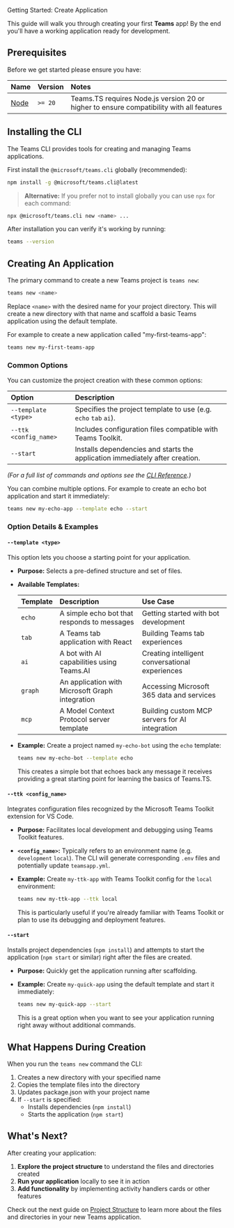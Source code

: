 Getting Started: Create Application

This guide will walk you through creating your first **Teams** app! By the end you'll have a working application ready for development.

## Prerequisites

Before we get started please ensure you have:

| Name                                       | Version  | Notes |
| :----------------------------------------- | :------- | :---- |
| [Node](https://nodejs.org/en/download)     | `>= 20`  | Teams.TS requires Node.js version 20 or higher to ensure compatibility with all features |

## Installing the CLI

The Teams CLI provides tools for creating and managing Teams applications.

First install the `@microsoft/teams.cli` globally (recommended):
```sh
npm install -g @microsoft/teams.cli@latest
```

> **Alternative:** If you prefer not to install globally you can use `npx` for each command:
```sh
npx @microsoft/teams.cli new <name> ...
```

After installation you can verify it's working by running:
```sh
teams --version
```

## Creating An Application

The primary command to create a new Teams project is `teams new`:

```sh
teams new <name>
```

Replace `<name>` with the desired name for your project directory. This will create a new directory with that name and scaffold a basic Teams application using the default template.

For example to create a new application called "my-first-teams-app":

```sh
teams new my-first-teams-app
```

### Common Options

You can customize the project creation with these common options:

| Option                 | Description                                                                 |
| :--------------------- | :-------------------------------------------------------------------------- |
| `--template <type>`    | Specifies the project template to use (e.g. `echo` `tab` `ai`).          |
| `--ttk <config_name>`  | Includes configuration files compatible with Teams Toolkit.                 |
| `--start`              | Installs dependencies and starts the application immediately after creation. |

*(For a full list of commands and options see the [CLI Reference](../cli/README.md).)* 

You can combine multiple options. For example to create an echo bot application and start it immediately:

```sh
teams new my-echo-app --template echo --start
```

### Option Details & Examples

#### `--template <type>`

This option lets you choose a starting point for your application.

*   **Purpose:** Selects a pre-defined structure and set of files.
*   **Available Templates:**

    | Template | Description | Use Case |
    | :------- | :---------- | :------- |
    | `echo` | A simple echo bot that responds to messages | Getting started with bot development |
    | `tab` | A Teams tab application with React | Building Teams tab experiences |
    | `ai` | A bot with AI capabilities using Teams.AI | Creating intelligent conversational experiences |
    | `graph` | An application with Microsoft Graph integration | Accessing Microsoft 365 data and services |
    | `mcp` | A Model Context Protocol server template | Building custom MCP servers for AI integration |

*   **Example:** Create a project named `my-echo-bot` using the `echo` template:
    ```sh
    teams new my-echo-bot --template echo
    ```

    This creates a simple bot that echoes back any message it receives providing a great starting point for learning the basics of Teams.TS.

#### `--ttk <config_name>`

Integrates configuration files recognized by the Microsoft Teams Toolkit extension for VS Code.

*   **Purpose:** Facilitates local development and debugging using Teams Toolkit features.
*   **`<config_name>`:** Typically refers to an environment name (e.g. `development` `local`). The CLI will generate corresponding `.env` files and potentially update `teamsapp.yml`.
*   **Example:** Create `my-ttk-app` with Teams Toolkit config for the `local` environment:
    ```sh
    teams new my-ttk-app --ttk local
    ```

    This is particularly useful if you're already familiar with Teams Toolkit or plan to use its debugging and deployment features.

#### `--start`

Installs project dependencies (`npm install`) and attempts to start the application (`npm start` or similar) right after the files are created.

*   **Purpose:** Quickly get the application running after scaffolding.
*   **Example:** Create `my-quick-app` using the default template and start it immediately:
    ```sh
    teams new my-quick-app --start
    ```

    This is a great option when you want to see your application running right away without additional commands.

## What Happens During Creation

When you run the `teams new` command the CLI:

1. Creates a new directory with your specified name
2. Copies the template files into the directory
3. Updates package.json with your project name
4. If `--start` is specified:
   - Installs dependencies (`npm install`)
   - Starts the application (`npm start`)

## What's Next?

After creating your application:

1. **Explore the project structure** to understand the files and directories created
2. **Run your application** locally to see it in action
3. **Add functionality** by implementing activity handlers cards or other features

Check out the next guide on [Project Structure](./2.project-structure.md) to learn more about the files and directories in your new Teams application.
